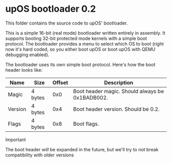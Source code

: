 # upOS bootloader 0.2
This folder contains the source code to upOS' bootloader.

This is a simple 16-bit (real mode) bootloader written entirely in assembly. It supports booting 32-bit protected mode kernels with a simple boot protocol. The bootloader provides a menu to select which OS to boot (right now it's hard coded, so you either boot upOS or boot upOS with QEMU debugging enabled).

The bootloader uses its own simple boot protocol. Here's how the boot header looks like:

| Name    | Size    | Offset | Description                                     |
|---------|---------|--------|-------------------------------------------------|
| Magic   | 4 bytes | 0x0    | Boot header magic. Should always be 0x1BADB002. |
| Version | 4 bytes | 0x4    | Boot header version. Should be 0.2.             |
| Flags   | 4 bytes | 0x8    | Boot flags.                                     |

> [!IMPORTANT]
> The boot header *will* be expanded in the future, but we'll try to not break compatibility with older versions
